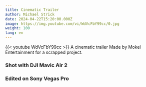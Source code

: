 ```yaml
---
title: Cinematic Trailer
author: Michael Strick
date: 2024-04-22T15:20:00.000Z
image: https://img.youtube.com/vi/WdVcFbY99cc/0.jpg
weight: 100
lang: en
---
```

{{< youtube WdVcFbY99cc  >}}
A cinematic trailer Made by Mokel Entertainment for a scrapped project.

### Shot with DJI Mavic Air 2
### Edited on Sony Vegas Pro
